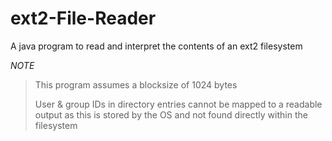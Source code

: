 # ext2-File-Reader
A java program to read and interpret the contents of an ext2 filesystem

*NOTE* 

>This program assumes a blocksize of 1024 bytes
>
>User & group IDs in directory entries cannot be mapped to a readable output as this is stored by the OS and not found directly within the filesystem
